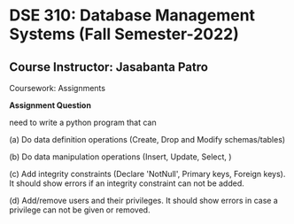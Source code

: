 # DSE 310: Database Management Systems (Fall Semester-2022)
## Course Instructor: Jasabanta Patro
Coursework: Assignments

**Assignment Question** 

need to write a python program that can

 (a) Do data definition operations (Create, Drop and Modify schemas/tables) 
 
 (b) Do data manipulation operations (Insert, Update, Select, )
 
 (c) Add integrity constraints (Declare 'NotNull', Primary keys, Foreign keys). It should show errors if an integrity constraint can not be added. 
 
 (d) Add/remove users and their privileges. It should show errors in case a privilege can not be given or removed. 
     
